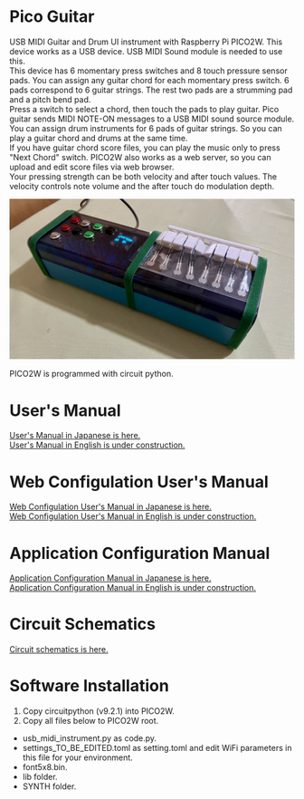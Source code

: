 # Pico Guitar
USB MIDI Guitar and Drum UI instrument with Raspberry Pi PICO2W.  This device works as a USB device.  USB MIDI Sound module is needed to use this.  
This device has 6 momentary press switches and 8 touch pressure sensor pads.  You can assign any guitar chord for each momentary press switch.  6 pads correspond to 6 guitar strings.  The rest two pads are a strumming pad and a pitch bend pad.  
Press a switch to select a chord, then touch the pads to play guitar.  Pico guitar sends MIDI NOTE-ON messages to a USB MIDI sound source module.  
You can assign drum instruments for 6 pads of guitar strings.  So you can play a guitar chord and drums at the same time.  
If you have guitar chord score files, you can play the music only to press "Next Chord" switch.  PICO2W also works as a web server, so you can upload and edit score files via web browser.  
Your pressing strength can be both velocity and after touch values.  The velocity controls note volume and the after touch do modulation depth.   

![picogd_overview2](https://github.com/ohira-s/PicoGuitarDrum2Web/blob/master/Docs/picogd_overview2.jpg)  

PICO2W is programmed with circuit python.  

# User's Manual
[User's Manual in Japanese is here.](https://github.com/ohira-s/PicoGuitarDrum2Web/blob/master/Docs/UsersManual.md)  
[User's Manual in English is under construction.]()  

# Web Configulation User's Manual
[Web Configulation User's Manual in Japanese is here.](https://github.com/ohira-s/PicoGuitarDrum2Web/blob/master/Docs/WebConfigManual.md)  
[Web Configulation User's Manual in English is under construction.]()  

# Application Configuration Manual
[Application Configuration Manual in Japanese is here.](https://github.com/ohira-s/PicoGuitarDrum2Web/blob/master/Docs/ConfigManual.md)  
[Application Configuration Manual in English is under construction.]()  

# Circuit Schematics
[Circuit schematics is here.](https://github.com/ohira-s/PicoGuitarDrum2Web/blob/master/Docs/PICO_Guitar_Circuit.pdf)

# Software Installation
1) Copy circuitpython (v9.2.1) into PICO2W.
2) Copy all files below to PICO2W root.
- usb_midi_instrument.py as code.py.
- settings_TO_BE_EDITED.toml as setting.toml and edit WiFi parameters in this file for your environment.
- font5x8.bin.
- lib folder.
- SYNTH folder.
